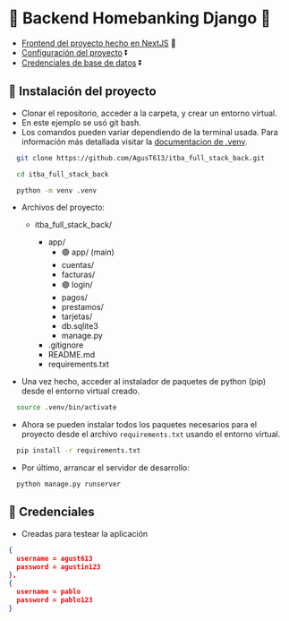 # 🔷 Backend Homebanking Django 🔷

- [Frontend del proyecto hecho en NextJS](https://github.com/AgusT613/itba_full_stack_front) 🏹
- [Configuración del proyecto](#🔸-instalación-del-proyecto) ⏬
- [Credenciales de base de datos](#🔸-credenciales) ⏬

## 🔸 Instalación del proyecto

- Clonar el repositorio, acceder a la carpeta, y crear un entorno virtual.
- En este ejemplo se usó git bash.
- Los comandos pueden variar dependiendo de la terminal usada. Para información más detallada visitar la [documentacion de .venv](https://docs.python.org/3/library/venv.html).

```bash
  git clone https://github.com/AgusT613/itba_full_stack_back.git

  cd itba_full_stack_back

  python -m venv .venv
```

- Archivos del proyecto:

  - itba_full_stack_back/

    - app/
      - 🟣 app/ (main)
      - cuentas/
      - facturas/
      - 🟣 login/
      - pagos/
      - prestamos/
      - tarjetas/
      - db.sqlite3
      - manage.py
    - .gitignore
    - README.md
    - requirements.txt

- Una vez hecho, acceder al instalador de paquetes de python (pip) desde el entorno virtual creado.

```bash
  source .venv/bin/activate
```

- Ahora se pueden instalar todos los paquetes necesarios para el proyecto desde el archivo `requirements.txt` usando el entorno virtual.

```bash
  pip install -r requirements.txt
```

- Por último, arrancar el servidor de desarrollo:

```bash
  python manage.py runserver
```

## 🔸 Credenciales

- Creadas para testear la aplicación

```json
{
  username = agust613
  password = agustin123
},
{
  username = pablo
  password = pablo123
}
```
